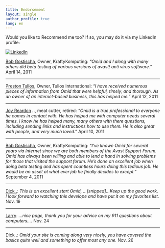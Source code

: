 ```yaml
---
title: Endorsement
layout: single
author_profile: true
lang: en
---
```

Would you like to Recommend me too? If so, you may do it via my LinkedIn profile:

[![LinkedIn](https://img.shields.io/badge/LinkedIn-omidfarhang-blue?style=for-the-badge&logo=LinkedIn)](https://www.linkedin.com/in/omidfarhang)

[Bob Gostischa](http://www.linkedin.com/pub/bob-gostischa/13/276/8b7), Owner, KraftyKomputing: _“Omid and I along with many others did beta testing of various versions of avast! anti virus software.”_ April 14, 2011

* * *

[Preston Tullos](http://www.linkedin.com/in/prestontullos), Owner, Tullos International: _“I have received numerous pieces of information from Omid that were helpful, timely, and thorough. As an owner of an internet-based business, this has helped me.”_ April 12, 2011

* * *

[Joy Reardon](http://www.linkedin.com/pub/joy/16/ba0/172) .., meat cutter, retired: _“Omid is a true professional to everyone he comes in contact with. He has helped me with computer needs several times. I know he has helped many, many others with there questions, including sending links and instructions how to use them. He is also great with people, and very much loved.”_ April 10, 2011

* * *

[Bob Gostischa](http://www.linkedin.com/pub/bob-gostischa/13/276/8b7), Owner, KraftyKomputing: _“I’ve known Omid for several years via Internet since we are both members of the Avast Support Forum. Omid has always been willing and able to lend a hand in solving problems for those that visited the support forum. He’s done an excellent job when doing beta testing and has spent countless hours doing this tedious job. He would be an asset at what ever job he finally decides to except.”_ September 4, 2011

* * *
[Dick .](http://cid-cae4cc0a50a79790.profile.live.com/): _This is an excellent start Omid, …\[snipped\]…Keep up the good work, I look forward to watching this develope and have put it on my favorites list._
Nov. 19

* * *

[Larry](http://cid-a0b6a496cd02ebc6.profile.live.com/): _…nice page, thank you for your advice on my 911 questions about computers…._
Nov. 24

* * *

[Dick .](http://cid-cae4cc0a50a79790.profile.live.com/): _Omid your site is coming along very nicely, you have covered the basics quite well and something to offer most any one._ Nov. 26
